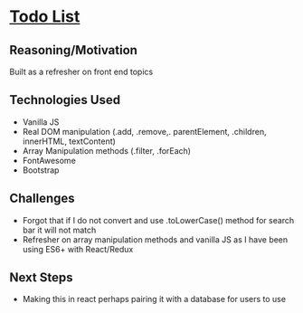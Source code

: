 # [Todo List](https://garrettyoung510.github.io/TodoList/)

## Reasoning/Motivation

Built as a refresher on front end topics

## Technologies Used
* Vanilla JS 
* Real DOM manipulation (.add, .remove,. parentElement, .children, innerHTML, textContent)
* Array Manipulation methods (.filter, .forEach)
* FontAwesome 
* Bootstrap 

## Challenges

* Forgot that if I do not convert and use .toLowerCase() method for search bar it will not match
* Refresher on array manipulation methods and vanilla JS as I have been using ES6+ with React/Redux

## Next Steps

* Making this in react perhaps pairing it with a database for users to use
